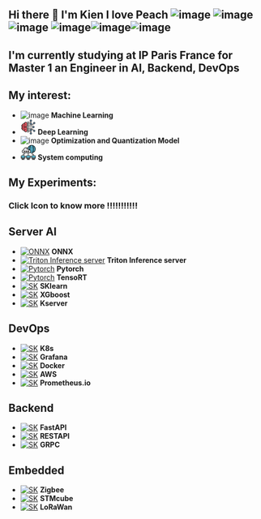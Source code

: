 ## Hi there 👋 I'm Kien I love Peach <img src="https://github.com/KienVNFR/KienVNFR/assets/110092013/3b4261d7-91ff-41c4-9c42-790e64f2869c" width="30" height="30" alt="image"> <img src="https://github.com/KienVNFR/KienVNFR/assets/110092013/ccda9aa1-6db7-4492-b36c-2eeedd53ccce" width="30" height="30" alt="image"> <img src="https://github.com/KienVNFR/KienVNFR/assets/110092013/e9bd93a2-cc8d-44c0-be43-99ae5e15baec" width="50" height="40" alt="image"> <img src="https://github.com/KienVNFR/KienVNFR/assets/110092013/59c9eb80-970a-4b3c-9fc7-9a8cc071bf2f" width="30" height="30" alt="image"><img src="https://github.com/KienVNFR/KienVNFR/assets/110092013/6bf01b60-ad59-4178-8948-0b647bc42f52" width="30" height="30" alt="image"><img src="https://github.com/KienVNFR/KienVNFR/assets/110092013/e0c1a93a-fee1-4acf-9564-09bd41c1ae1b" width="30" height="30" alt="image">





## I'm currently studying at IP Paris France for Master 1 an Engineer in AI, Backend, DevOps  

## My interest: 
- <img src="https://github.com/KienVNFR/KienVNFR/assets/110092013/e6328f3a-4dbd-4d55-abfe-7226621de7fb" width="30" height="30" alt="image"> __Machine Learning__
- <img src="https://github.com/KienVNFR/classe/blob/main/artificial-intelligence.png" width="30" height="30" alt="image"> __Deep Learning__
- <img src="https://github.com/KienVNFR/KienVNFR/assets/110092013/26e71e1e-2f26-43d7-a258-ffd934d9a462" width="30" height="30" alt="image"> __Optimization and Quantization Model__
- <img src="https://github.com/KienVNFR/classe/blob/main/computer.png" width="30" height="30" alt="image"> __System computing__

## My Experiments: 

### Click Icon to know more !!!!!!!!!!!

## Server AI
- [<img src="https://github.com/KienVNFR/KienVNFR/assets/110092013/39cf3a70-425b-49d8-b805-faca0ab3c1e3" width="30" height="30" alt="ONNX">](https://onnx.ai/) __ONNX__
- [<img src="https://github.com/KienVNFR/KienVNFR/assets/110092013/f14b954c-efc1-4857-9064-d68556e1e8a5" width="30" height="30" alt="Triton Inference server">](https://github.com/triton-inference-server/server) __Triton Inference server__
- [<img src="https://github.com/KienVNFR/KienVNFR/assets/110092013/f85489f5-5af0-4706-a2a0-0c3fef1a12fa" width="30" height="30" alt="Pytorch">](https://pytorch.org/) __Pytorch__
- [<img src="https://github.com/KienVNFR/KienVNFR/assets/110092013/d136a0c4-c9c4-450b-89f9-7e8ef1e1b471" width="30" height="30" alt="Pytorch">](https://developer.nvidia.com/tensorrt) __TensoRT__
- [<img src="https://github.com/KienVNFR/KienVNFR/assets/110092013/00f0f462-d386-4a12-ab67-8db5c29990c8" width="30" height="30" alt="SK">](https://scikit-learn.org/stable/) __SKlearn__
- [<img src="https://github.com/KienVNFR/KienVNFR/assets/110092013/2b21a945-84df-4969-b84b-489c93d30e42" width="30" height="30" alt="SK">](https://xgboost.readthedocs.io/en/stable/) __XGboost__
- [<img src="https://github.com/KienVNFR/KienVNFR/assets/110092013/3c3e5eb7-c4a2-4ea8-a42f-90a1d5b55984" width="30" height="30" alt="SK">](https://github.com/kserve/kserve) __Kserver__


## DevOps
- [<img src="https://github.com/KienVNFR/KienVNFR/assets/110092013/64e5791d-227b-4706-bb53-a2a4ea4f8f9f" width="30" height="30" alt="SK">](https://kubernetes.io/) __K8s__
- [<img src="https://github.com/KienVNFR/KienVNFR/assets/110092013/25eb4bf9-8a6d-41be-9096-91507f12bcdb" width="30" height="30" alt="SK">](https://grafana.com/products/cloud/?src=ggl-s&mdm=cpc&camp=b-grafana-exac-emea&cnt=118483912276&trm=grafana&device=c&gad_source=1&gclid=Cj0KCQiAnrOtBhDIARIsAFsSe50htb8fSpnrGRN6raOhQuBldjmYCihLTGftPp0sQFjcw9x5BdtuCFMaArJKEALw_wcB) __Grafana__
- [<img src="https://github.com/KienVNFR/KienVNFR/assets/110092013/304e68e2-4427-4795-bfef-294672ec0e00" width="30" height="30" alt="SK">](https://www.docker.com/) __Docker__
- [<img src="https://github.com/KienVNFR/KienVNFR/assets/110092013/e20417c3-14d0-490b-b66d-6c6b6ba3aea6" width="30" height="30" alt="SK">]([https://www.docker.com/](https://aws.amazon.com/free/?gclid=Cj0KCQiAnrOtBhDIARIsAFsSe521ZlnTcDjMyEF1UDlDwSHgxUd0glgah83o_KgdI2q_44hhuY2clvAaApiUEALw_wcB&trk=7214f2bf-dcfb-4d46-8a27-608345ad6b51&sc_channel=ps&ef_id=Cj0KCQiAnrOtBhDIARIsAFsSe521ZlnTcDjMyEF1UDlDwSHgxUd0glgah83o_KgdI2q_44hhuY2clvAaApiUEALw_wcB:G:s&s_kwcid=AL!4422!3!454820903985!e!!g!!amazon%20web%20services!10776417550!106552168976&all-free-tier.sort-by=item.additionalFields.SortRank&all-free-tier.sort-order=asc&awsf.Free%20Tier%20Types=*all&awsf.Free%20Tier%20Categories=*all)) __AWS__
- [<img src="https://github.com/KienVNFR/KienVNFR/assets/110092013/4df3dd2a-9244-4f93-89ac-5a3fc1d9b66b" width="30" height="30" alt="SK">](https://prometheus.io/) __Prometheus.io__



## Backend
- [<img src="https://github.com/KienVNFR/KienVNFR/assets/110092013/74531bfc-ae6e-417f-9b53-108dc948cec9" width="30" height="30" alt="SK">](https://fastapi.tiangolo.com/) __FastAPI__
- [<img src="https://github.com/KienVNFR/KienVNFR/assets/110092013/b9a8377f-3083-404c-bf9b-12d5b79b5b73" width="30" height="30" alt="SK">](https://prometheus.io/) __RESTAPI__
- [<img src="https://github.com/KienVNFR/KienVNFR/assets/110092013/8b4bc84f-b295-40eb-a6b4-94e713db736c" width="30" height="30" alt="SK">](https://prometheus.io/) __GRPC__
## Embedded  
- [<img src="https://github.com/KienVNFR/KienVNFR/assets/110092013/fcd07145-8a83-4a40-985c-0bf41b66abab" width="30" height="30" alt="SK">](https://prometheus.io/) __Zigbee__
- [<img src="https://github.com/KienVNFR/KienVNFR/assets/110092013/07eebdb9-d211-4a9d-8df4-a83c7b77d7d8" width="30" height="30" alt="SK">](https://prometheus.io/) __STMcube__
- [<img src="https://github.com/KienVNFR/KienVNFR/assets/110092013/e310d239-99fd-4db1-a190-7859c149bf4c" width="30" height="30" alt="SK">](https://prometheus.io/) __LoRaWan__


<!--
**KienVNFR/KienVNFR** is a ✨ _special_ ✨ repository because its `README.md` (this file) appears on your GitHub profile.
DALI triton, ONNX, Pytorch, TRITON Server, TENSORT 
DevOps: 
Kserver, Grafana, microservice, K8s, Docker   
backend: 
Fastapi,restapi,Http,GRPC 
Embedd devide: 
Zigbee,STM,esp8266,LoRaWAN,.. 
Here are some ideas to get you started:

- 🔭 I’m currently working on ...
- 🌱 I’m currently learning ...
- 👯 I’m looking to collaborate on ...
- 🤔 I’m looking for help with ...
- 💬 Ask me about ...
- 📫 How to reach me: ...
- 😄 Pronouns: ...
- ⚡ Fun fact: ...
-->
